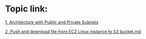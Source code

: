 Topic link:
===
[1. Architecture with Public and Private Subnets](https://github.com/Yuhsuant1994/DataScienceTechInstitute/blob/master/AWS/Architecture%20with%20Public%20and%20Private%20Subnets%20.md)

[2.  Push and download file from EC2 Linux instance to S3 bucket.md](https://github.com/Yuhsuant1994/DataScienceTechInstitute/blob/master/AWS/Push%20and%20download%20file%20from%20EC2%20Linux%20instance%20to%20S3%20bucket.md)
